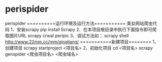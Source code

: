 perispider
==========
perispider
==========运行环境及运行方法===========
美女网站爬虫代码
1、安装scrapy
pip install Scrapy
2、在本项目根目录中执行下面指令即可爬取图片URL
scrapy crwal peripic
3、调试方法如：
scrapy shell http://www.22mm.cc/mm/qingliang/
===========新建项目========
1、创建项目
scrapy startproject <项目名>
2、初始化项目
cd <项目名>
scrapy genspider <爬虫项目名> <爬虫域名>
